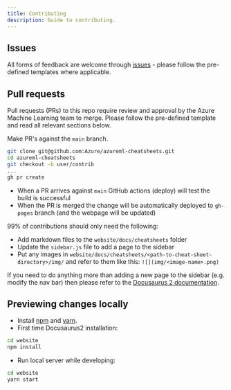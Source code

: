 ```yaml
---
title: Contributing
description: Guide to contributing.
---
```


## Issues

All forms of feedback are welcome through [issues](https://github.com/Azure/azureml-cheatsheets/issues) - please follow the pre-defined templates where applicable.

##  Pull requests

Pull requests (PRs) to this repo require review and approval by the Azure Machine Learning team to merge. Please follow the pre-defined template and read all relevant sections below.

Make PR's against the `main` branch.

```bash
git clone git@github.com:Azure/azureml-cheatsheets.git
cd azureml-cheatsheets
git checkout -b user/contrib
...
gh pr create
```

- When a PR arrives against `main` GitHub actions (deploy) will test the build is successful
- When the PR is merged the change will be automatically deployed to `gh-pages` branch (and the webpage will be updated)

99% of contributions should only need the following:

- Add markdown files to the `website/docs/cheatsheets` folder
- Update the `sidebar.js` file to add a page to the sidebar
- Put any images in `website/docs/cheatsheets/<path-to-cheat-sheet-directory>/img/` and refer to them like this: `![](img/<image-name>.png)`

If you need to do anything more than adding a new page to the sidebar (e.g.
modify the nav bar) then please refer to the [Docusaurus 2 documentation](https://v2.docusaurus.io/).

## Previewing changes locally

- Install [npm](https://nodejs.org/en/download/) and [yarn](https://classic.yarnpkg.com/en/docs/install#windows-stable).
- First time Docusaurus2 installation:

```bash
cd website
npm install
```

- Run local server while developing:

```bash
cd website
yarn start
```
